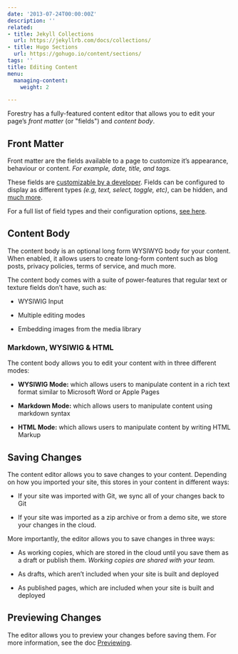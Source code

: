 ```yaml
---
date: '2013-07-24T00:00:00Z'
description: ''
related:
- title: Jekyll Collections
  url: https://jekyllrb.com/docs/collections/
- title: Hugo Sections
  url: https://gohugo.io/content/sections/
tags: ''
title: Editing Content
menu:
  managing-content:
    weight: 2

---
```

Forestry has a fully-featured content editor that allows you to edit your page’s *front matter* (or "fields") and *content body*.

## Front Matter

Front matter are the fields available to a page to customize it’s appearance, behaviour or content. *For example, date, title, and tags.*

These fields are [customizable by a developer](/docs/site-configuration/front-matter-templates). Fields can be configured to display as different types *(e.g, text, select, toggle, etc)*, can be hidden, and [much more](/docs/front-matter-fields).

For a full list of field types and their configuration options, [see here](/docs/front-matter-fields).

## Content Body

The content body is an optional long form WYSIWYG body for your content. When enabled, it allows users to create long-form content such as blog posts, privacy policies, terms of service, and much more.

The content body comes with a suite of power-features that regular text or texture fields don’t have, such as:

* WYSIWIG Input

* Multiple editing modes

* Embedding images from the media library

### Markdown, WYSIWIG & HTML

The content body allows you to edit your content with in three different modes:

* **WYSIWIG Mode:** which allows users to manipulate content in a rich text format similar to Microsoft Word or Apple Pages

* **Markdown Mode:** which allows users to manipulate content using markdown syntax

* **HTML Mode:** which allows users to manipulate content by writing HTML Markup

## Saving Changes

The content editor allows you to save changes to your content. Depending on how you imported your site, this stores in your content in different ways:

* If your site was imported with Git, we sync all of your changes back to Git

* If your site was imported as a zip archive or from a demo site, we store your changes in the cloud.

More importantly, the editor allows you to save changes in three ways:

* As working copies, which are stored in the cloud until you save them as a draft or publish them. *Working copies are shared with your team.*
* As drafts, which aren’t included when your site is built and deployed

* As published pages, which are included when your site is built and deployed

## Previewing Changes

The editor allows you to preview your changes before saving them. For more information, see the doc [Previewing](/docs/deployment-and-management/previewing).
